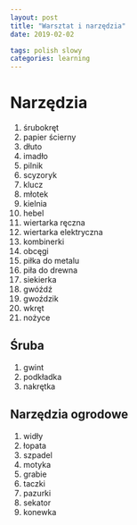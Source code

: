 ```yaml
---
layout: post
title: "Warsztat i narzędzia"
date: 2019-02-02

tags: polish slowy
categories: learning
---
```

# Narzędzia

1. śrubokręt
2. papier ścierny
3. dłuto
4. imadło
5. pilnik
6. scyzoryk
7. klucz
8. młotek
9. kielnia
10. hebel
11. wiertarka ręczna
12. wiertarka elektryczna
13. kombinerki
14. obcęgi
15. piłka do metalu
16. piła do drewna
17. siekierka
18. gwóźdź
19. gwoździk
20. wkręt
21. nożyce

## Śruba

1. gwint
2. podkładka
3. nakrętka

## Narzędzia ogrodowe

1. widły
2. łopata
3. szpadel
4. motyka
5. grabie
6. taczki
7. pazurki
8. sekator
9. konewka